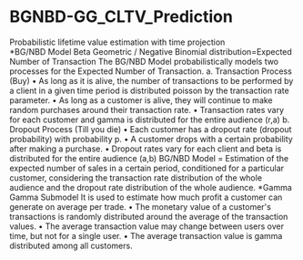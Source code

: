 # BGNBD-GG_CLTV_Prediction
Probabilistic lifetime value estimation with time projection		
*BG/NBD Model
Beta Geometric / Negative Binomial distribution=Expected Number of Transaction
The BG/NBD Model probabilistically models two processes for the Expected Number of Transaction. 
a. Transaction Process (Buy)
• As long as it is alive, the number of transactions to be performed by a client in a given time period is distributed poisson by the transaction rate parameter.
• As long as a customer is alive, they will continue to make random purchases around their transaction rate.
• Transaction rates vary for each customer and gamma is distributed for the entire audience (r,a)
b. Dropout Process (Till you die)
• Each customer has a dropout rate (dropout probability) with probability p.
• A customer drops with a certain probability after making a purchase.
• Dropout rates vary for each client and beta is distributed for the entire audience (a,b)
BG/NBD Model = Estimation of the expected number of sales in a certain period, conditioned for a particular customer, considering the transaction rate distribution of the whole audience and the dropout rate distribution of the whole audience.
*Gamma Gamma Submodel
It is used to estimate how much profit a customer can generate on average per trade.
• The monetary value of a customer's transactions is randomly distributed around the average of the transaction values.
• The average transaction value may change between users over time, but not for a single user.
• The average transaction value is gamma distributed among all customers.
